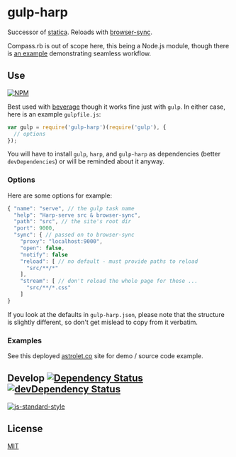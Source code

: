 # gulp-harp

Successor of [statica](https://github.com/orlin/statica).
Reloads with [browser-sync](http://www.browsersync.io).

Compass.rb is out of scope here, this being a Node.js module, though there is [an example](https://github.com/astrolet/astrolet.co) demonstrating seamless workflow.

## Use

[![NPM](https://nodei.co/npm/gulp-harp.png?mini=true)](https://www.npmjs.org/package/gulp-harp)

Best used with [beverage](https://github.com/gulpsome/beverage) though it works fine just with `gulp`.  In either case, here is an example `gulpfile.js`:

```javascript
var gulp = require('gulp-harp')(require('gulp'), {
  // options
});
```

You will have to install `gulp`, `harp`, and `gulp-harp` as dependencies (better `devDependencies`) or will be reminded about it anyway.

### Options

Here are some options for example:

```javascript
{ "name": "serve", // the gulp task name
  "help": "Harp-serve src & browser-sync",
  "path": "src", // the site's root dir
  "port": 9000,
  "sync": { // passed on to browser-sync
    "proxy": "localhost:9000",
    "open": false,
    "notify": false
    "reload": [ // no default - must provide paths to reload
      "src/**/*"
    ],
    "stream": [ // don't reload the whole page for these ...
      "src/**/*.css"
    ]
}
```

If you look at the defaults in `gulp-harp.json`, please note that the structure is slightly different, so don't get mislead to copy from it verbatim.

### Examples

See this deployed [astrolet.co](https://github.com/astrolet/astrolet.co) site for demo / source code example.

## Develop [![Dependency Status](https://david-dm.org/gulpsome/gulp-harp.svg)](https://david-dm.org/gulpsome/gulp-harp) [![devDependency Status](https://david-dm.org/gulpsome/gulp-harp/dev-status.svg)](https://david-dm.org/gulpsome/gulp-harp#info=devDependencies)

[![js-standard-style](https://cdn.rawgit.com/feross/standard/master/badge.svg)](https://github.com/feross/standard)

## License

[MIT](http://orlin.mit-license.org)
